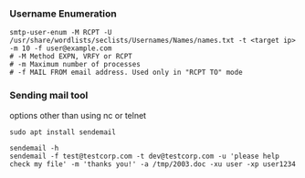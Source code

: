 ### Username Enumeration

```shell
smtp-user-enum -M RCPT -U /usr/share/wordlists/seclists/Usernames/Names/names.txt -t <target ip> -m 10 -f user@example.com
# -M Method EXPN, VRFY or RCPT
# -m Maximum number of processes
# -f MAIL FROM email address. Used only in "RCPT TO" mode
```

### Sending mail tool

options other than using nc or telnet

```shell
sudo apt install sendemail
```

```shell
sendemail -h
sendemail -f test@testcorp.com -t dev@testcorp.com -u 'please help check my file' -m 'thanks you!' -a /tmp/2003.doc -xu user -xp user1234
```